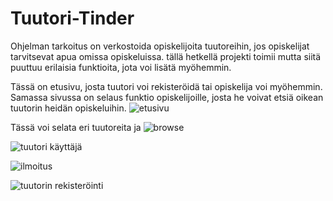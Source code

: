 # Tuutori-Tinder
Ohjelman tarkoitus on verkostoida opiskelijoita tuutoreihin, jos opiskelijat tarvitsevat apua omissa opiskeluissa. tällä hetkellä projekti toimii mutta siitä puuttuu erilaisia funktioita, jota voi lisätä myöhemmin.

Tässä on etusivu, josta tuutori voi rekisteröidä tai opiskelija voi myöhemmin. Samassa sivussa on selaus funktio opiskelijoille, josta he voivat etsiä oikean tuutorin heidän opiskeluihin.
![etusivu](https://user-images.githubusercontent.com/16836684/154838160-4d3590e5-aef7-4b91-a795-201ee850eab3.JPG)

Tässä voi selata eri tuutoreita ja 
![browse](https://user-images.githubusercontent.com/16836684/154838336-b7a32f49-7e90-425d-9ed8-3a3ba953bb99.JPG)


![tuutori käyttäjä](https://user-images.githubusercontent.com/16836684/154838322-86e9dde6-548d-446e-b01a-c3b0540c05a1.JPG)

![ilmoitus](https://user-images.githubusercontent.com/16836684/154838385-7e0598ee-59e5-41c3-8849-6adc07396449.JPG)


![tuutorin rekisteröinti](https://user-images.githubusercontent.com/16836684/154838346-454fbf54-feb1-4df0-8392-9d294706fc1e.JPG)
